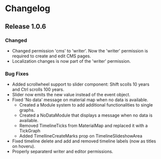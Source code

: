 # Changelog

## Release 1.0.6

### Changed

- Changed permission 'cms' to 'writer'. Now the 'writer' permission is required
  to create and edit CMS pages.
- Localization changes is now part of the 'writer' permission.

### Bug Fixes

- Added scrollwheel support to slider component: Shift scolls 10 years and Ctrl
  scrolls 100 years.
- Slider now emits the new value instead of the event object.
- Fixed 'No data' message on material map when no data is available.
  - Created a Module system to add additional functionalities to single graphs.
  - Created a NoDataModule that displays a message when no data is available.
  - Removed TimelineTicks from MaterialMap and replaced it with a TickGraph
  - Added TimellineCreateMarks prop on TimelineSlideshowArea
- Fixed timeline delete and add and removed timeline labels (now as titles on
  hoveru).
- Properly separaterd writer and editor permissions.
